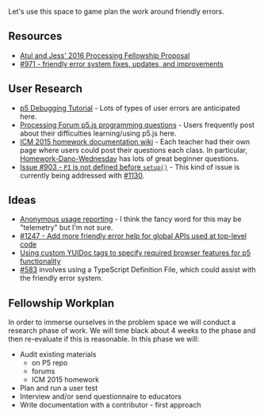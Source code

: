 Let's use this space to game plan the work around friendly errors.

## Resources

* [Atul and Jess' 2016 Processing Fellowship Proposal](https://gist.github.com/toolness/d994ff777db79e493a6f)
* [#971 - friendly error system fixes, updates, and improvements](https://github.com/processing/p5.js/issues/971)

## User Research

* [p5 Debugging Tutorial](http://p5js.org/tutorials/debugging/) - Lots of types of user errors are anticipated here.
* [Processing Forum p5.js programming questions](https://forum.processing.org/two/categories/p5-js-programming-questions) - Users frequently post about their difficulties learning/using p5.js here.
* [ICM 2015 homework documentation wiki](https://github.com/ITPNYU/ICM-2015/wiki#homework-documentation) - Each teacher had their own page where users could post their questions each class. In particular, [Homework-Dano-Wednesday](https://github.com/ITPNYU/ICM-2015/wiki/Homework-Dano-Wednesday) has lots of great beginner questions.
* [Issue #903 - `PI` is not defined before `setup()`](https://github.com/processing/p5.js/issues/903) - This kind of issue is currently being addressed with [#1130](https://github.com/processing/p5.js/pull/1130).

## Ideas

* [Anonymous usage reporting](https://github.com/processing/p5.js/pull/1130#issuecomment-159911009) - I think the fancy word for this may be "telemetry" but I'm not sure.
* [#1247 - Add more friendly error help for global APIs used at top-level code](https://github.com/processing/p5.js/issues/1247)
* [Using custom YUIDoc tags to specify required browser features for p5 functionality](https://github.com/processing/p5.js/pull/1144#issuecomment-160419254)
* [#583](https://github.com/processing/p5.js/issues/583) involves using a TypeScript Definition File, which could assist with the friendly error system.

## Fellowship Workplan 

In order to immerse ourselves in the problem space we will conduct a research phase of work. We will time black about 4 weeks to the phase and then re-evaluate if this is reasonable. In this phase we will:

* Audit existing materials
  * on P5 repo
  * forums
  * ICM 2015 homework
* Plan and run a user test 
* Interview and/or send questionnaire to educators
* Write documentation with a contributor - first approach


